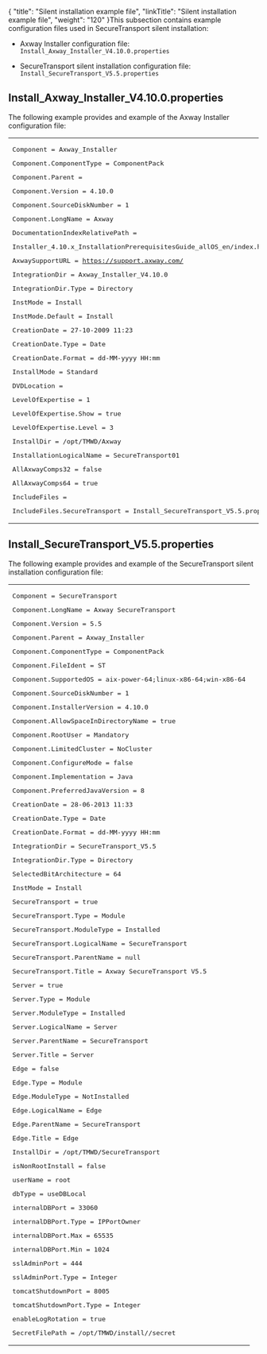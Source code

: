 {
    "title": "Silent installation  example file",
    "linkTitle": "Silent installation  example file",
    "weight": "120"
}This subsection contains example configuration files used in SecureTransport silent installation:

-   Axway Installer configuration file: `Install_Axway_Installer_V4.10.0.properties`
-   SecureTransport silent installation configuration file: `Install_SecureTransport_V5.5.properties`

## Install\_Axway\_Installer\_V4.10.0.properties

The following example provides and example of the Axway Installer configuration file:

<table cellspacing="0">
   <col/>
   <tbody>
      <tr>
         <td><pre>Component = Axway_Installer</pre><pre>Component.ComponentType = ComponentPack</pre><pre>Component.Parent =</pre><pre>Component.Version = 4.10.0</pre><pre>Component.SourceDiskNumber = 1</pre><pre>Component.LongName = Axway</pre><pre>DocumentationIndexRelativePath =</pre><pre>Installer_4.10.x_InstallationPrerequisitesGuide_allOS_en/index.htm</pre><pre>AxwaySupportURL = <a href="https://support.axway.com/">https://support.axway.com/</a></pre><pre>IntegrationDir = Axway_Installer_V4.10.0</pre><pre>IntegrationDir.Type = Directory</pre><pre>InstMode = Install</pre><pre>InstMode.Default = Install</pre><pre>CreationDate = 27-10-2009 11:23</pre><pre>CreationDate.Type = Date</pre><pre>CreationDate.Format = dd-MM-yyyy HH:mm</pre><pre>InstallMode = Standard</pre><pre>DVDLocation =</pre><pre>LevelOfExpertise = 1</pre><pre>LevelOfExpertise.Show = true</pre><pre>LevelOfExpertise.Level = 3</pre><pre>InstallDir = /opt/TMWD/Axway</pre><pre>InstallationLogicalName = SecureTransport01</pre><pre>AllAxwayComps32 = false</pre><pre>AllAxwayComps64 = true</pre><pre>IncludeFiles =</pre><pre>IncludeFiles.SecureTransport = Install_SecureTransport_V5.5.properties</pre>
         </td>
      </tr>
   </tbody>
</table>

## Install\_SecureTransport\_V5.5.properties

The following example provides and example of the SecureTransport silent installation configuration file:

<table cellspacing="0">
   <col/>
   <tbody>
      <tr>
         <td><pre>Component = SecureTransport</pre><pre>Component.LongName = Axway SecureTransport</pre><pre>Component.Version = 5.5</pre><pre>Component.Parent = Axway_Installer</pre><pre>Component.ComponentType = ComponentPack</pre><pre>Component.FileIdent = ST</pre><pre>Component.SupportedOS = aix-power-64;linux-x86-64;win-x86-64</pre><pre>Component.SourceDiskNumber = 1</pre><pre>Component.InstallerVersion = 4.10.0</pre><pre>Component.AllowSpaceInDirectoryName = true</pre><pre>Component.RootUser = Mandatory</pre><pre>Component.LimitedCluster = NoCluster</pre><pre>Component.ConfigureMode = false</pre><pre>Component.Implementation = Java</pre><pre>Component.PreferredJavaVersion = 8</pre><pre>CreationDate = 28-06-2013 11:33</pre><pre>CreationDate.Type = Date</pre><pre>CreationDate.Format = dd-MM-yyyy HH:mm</pre><pre>IntegrationDir = SecureTransport_V5.5</pre><pre>IntegrationDir.Type = Directory</pre><pre>SelectedBitArchitecture = 64</pre><pre>InstMode = Install</pre><pre>SecureTransport = true</pre><pre>SecureTransport.Type = Module</pre><pre>SecureTransport.ModuleType = Installed</pre><pre>SecureTransport.LogicalName = SecureTransport</pre><pre>SecureTransport.ParentName = null</pre><pre>SecureTransport.Title = Axway SecureTransport V5.5</pre><pre>Server = true</pre><pre>Server.Type = Module</pre><pre>Server.ModuleType = Installed</pre><pre>Server.LogicalName = Server</pre><pre>Server.ParentName = SecureTransport</pre><pre>Server.Title = Server</pre><pre>Edge = false</pre><pre>Edge.Type = Module</pre><pre>Edge.ModuleType = NotInstalled</pre><pre>Edge.LogicalName = Edge</pre><pre>Edge.ParentName = SecureTransport</pre><pre>Edge.Title = Edge</pre><pre>InstallDir = /opt/TMWD/SecureTransport</pre><pre>isNonRootInstall = false</pre><pre>userName = root</pre><pre xml:space="preserve">dbType = useDBLocal</pre><pre xml:space="preserve">internalDBPort = 33060</pre><pre>internalDBPort.Type = IPPortOwner</pre><pre>internalDBPort.Max = 65535</pre><pre>internalDBPort.Min = 1024</pre><pre>sslAdminPort = 444</pre><pre>sslAdminPort.Type = Integer</pre><pre>tomcatShutdownPort = 8005</pre><pre>tomcatShutdownPort.Type = Integer</pre><pre>enableLogRotation = true</pre><pre>SecretFilePath = /opt/TMWD/install//secret</pre>
         </td>
      </tr>
   </tbody>
</table>

 

 
